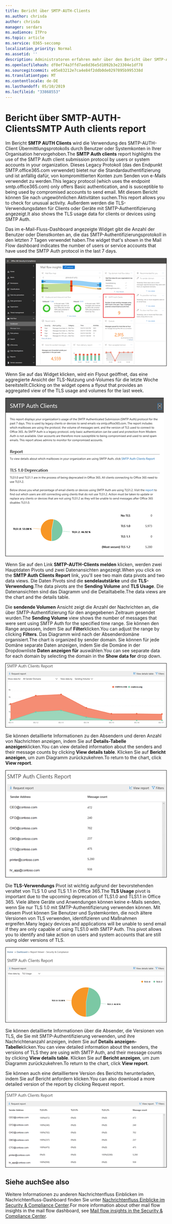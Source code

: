 ```yaml
---
title: Bericht über SMTP-AUTH-Clients
ms.author: chrisda
author: chrisda
manager: serdars
ms.audience: ITPro
ms.topic: article
ms.service: O365-seccomp
localization_priority: Normal
ms.assetid: ''
description: Administratoren erfahren mehr über den Bericht über SMTP-AUTH-Clients im Nachrichtenübermittlungs-Dashboard im Security & Compliance Center.
ms.openlocfilehash: df0ef74a3ffd7ae8d36e5d1092b3e23304e1df78
ms.sourcegitcommit: e05e83212e7ca4e84f2ddb0de0297895b995338d
ms.translationtype: MT
ms.contentlocale: de-DE
ms.lasthandoff: 05/10/2019
ms.locfileid: "33868553"
---
```

# <a name="smtp-auth-clients-report"></a><span data-ttu-id="96ee9-103">Bericht über SMTP-AUTH-Clients</span><span class="sxs-lookup"><span data-stu-id="96ee9-103">SMTP Auth clients report</span></span>

<span data-ttu-id="96ee9-104">Im Bericht **SMTP AUTH Clients** wird die Verwendung des SMTP-AUTH-Client Übermittlungsprotokolls durch Benutzer oder Systemkonten in Ihrer Organisation hervorgehoben.</span><span class="sxs-lookup"><span data-stu-id="96ee9-104">The **SMTP Auth clients** report highlights the use of the SMTP Auth client submission protocol by users or system accounts in your organization.</span></span> <span data-ttu-id="96ee9-105">Dieses Legacy Protokoll (das den Endpunkt SMTP.office365.com verwendet) bietet nur die Standardauthentifizierung und ist anfällig dafür, von kompromittierten Konten zum Senden von e-Mails verwendet zu werden.</span><span class="sxs-lookup"><span data-stu-id="96ee9-105">This legacy protocol (which uses the endpoint smtp.office365.com) only offers Basic authentication, and is susceptible to being used by compromised accounts to send email.</span></span>  <span data-ttu-id="96ee9-106">Mit diesem Bericht können Sie nach ungewöhnlichen Aktivitäten suchen.</span><span class="sxs-lookup"><span data-stu-id="96ee9-106">This report allows you to check for unusual activity.</span></span> <span data-ttu-id="96ee9-107">Außerdem werden die TLS-Verwendungsdaten für Clients oder Geräte mit SMTP-Authentifizierung angezeigt.</span><span class="sxs-lookup"><span data-stu-id="96ee9-107">It also shows the TLS usage data for clients or devices using SMTP Auth.</span></span>

<span data-ttu-id="96ee9-108">Das im e-Mail-Fluss-Dashboard angezeigte Widget gibt die Anzahl der Benutzer oder Dienstkonten an, die das SMTP-Authentifizierungsprotokoll in den letzten 7 Tagen verwendet haben.</span><span class="sxs-lookup"><span data-stu-id="96ee9-108">The widget that's shown in the Mail Flow dashboard indicates the number of users or service accounts that have used the SMTP Auth protocol in the last 7 days.</span></span>

![Der Bericht über SMTP-AUTH-Clients im Nachrichtenübermittlungs-Dashboard im Security & Compliance Center](media/smtp-auth-clients-report-selected.png)

<span data-ttu-id="96ee9-110">Wenn Sie auf das Widget klicken, wird ein Flyout geöffnet, das eine aggregierte Ansicht der TLS-Nutzung und-Volumes für die letzte Woche bereitstellt.</span><span class="sxs-lookup"><span data-stu-id="96ee9-110">Clicking on the widget opens a flyout that provides an aggregated view of the TLS usage and volumes for the last week.</span></span>

![Das Flyout im Bericht über SMTP-AUTH-Clients](media/smtp-auth-clients-flyout.png)

<span data-ttu-id="96ee9-112">Wenn Sie auf den Link **SMTP-AUTH-Clients melden** klicken, werden zwei Hauptdaten Pivots und zwei Datenansichten angezeigt.</span><span class="sxs-lookup"><span data-stu-id="96ee9-112">When you click on the **SMTP Auth Clients Report** link, you'll see two main data pivots and two data views.</span></span> <span data-ttu-id="96ee9-113">Die Daten Pivots sind die **sendelautstärke** und die **TLS-Verwendung**.</span><span class="sxs-lookup"><span data-stu-id="96ee9-113">The data pivots are the **Sending Volume** and **TLS Usage**.</span></span> <span data-ttu-id="96ee9-114">Die Datenansichten sind das Diagramm und die Detailtabelle.</span><span class="sxs-lookup"><span data-stu-id="96ee9-114">The data views are the chart and the details table.</span></span>

<span data-ttu-id="96ee9-115">Die **sendende Volumen** Ansicht zeigt die Anzahl der Nachrichten an, die über SMTP-Authentifizierung für den angegebenen Zeitraum gesendet wurden.</span><span class="sxs-lookup"><span data-stu-id="96ee9-115">The **Sending Volume** view shows the number of messages that were sent using SMTP Auth for the specified time range.</span></span> <span data-ttu-id="96ee9-116">Sie können den Range anpassen, indem Sie auf **Filter**klicken.</span><span class="sxs-lookup"><span data-stu-id="96ee9-116">You can adjust the range by clicking **Filters**.</span></span> <span data-ttu-id="96ee9-117">Das Diagramm wird nach der Absenderdomäne organisiert.</span><span class="sxs-lookup"><span data-stu-id="96ee9-117">The chart is organized by sender domain.</span></span> <span data-ttu-id="96ee9-118">Sie können für jede Domäne separate Daten anzeigen, indem Sie die Domäne in der Dropdownliste **Daten anzeigen für** auswählen.</span><span class="sxs-lookup"><span data-stu-id="96ee9-118">You can see separate data for each domain by selecting the domain in the **Show data for** drop down.</span></span>

![Senden von Volumes im SMTP-AUTH-Clientbericht](media/smtp-auth-clients-report-sending-volume.png)

<span data-ttu-id="96ee9-120">Sie können detaillierte Informationen zu den Absendern und deren Anzahl von Nachrichten anzeigen, indem Sie auf **Details-Tabelle anzeigen**klicken.</span><span class="sxs-lookup"><span data-stu-id="96ee9-120">You can view detailed information about the senders and their message counts by clicking **View details table**.</span></span> <span data-ttu-id="96ee9-121">Klicken Sie auf **Bericht anzeigen**, um zum Diagramm zurückzukehren.</span><span class="sxs-lookup"><span data-stu-id="96ee9-121">To return to the chart, click **View report**.</span></span>

![Details-Tabelle zum Senden von Volumes im SMTP-AUTH-Clientbericht](media/smtp-auth-clients-report-details-sending-volume.png)

<span data-ttu-id="96ee9-123">Die **TLS-Verwendungs** Pivot ist wichtig aufgrund der bevorstehenden veraltet von TLS 1.0 und TLS 1.1 in Office 365.</span><span class="sxs-lookup"><span data-stu-id="96ee9-123">The **TLS Usage** pivot is important due to the upcoming deprecation of TLS1.0 and TLS1.1 in Office 365.</span></span> <span data-ttu-id="96ee9-124">Viele ältere Geräte und Anwendungen können keine e-Mails senden, wenn Sie nur TLS 1.0 mit SMTP-Authentifizierung verwenden können. Mit diesem Pivot können Sie Benutzer und Systemkonten, die noch ältere Versionen von TLS verwenden, identifizieren und Maßnahmen ergreifen.</span><span class="sxs-lookup"><span data-stu-id="96ee9-124">Many legacy devices and applications will be unable to send email if they are only capable of using TLS1.0 with SMTP Auth. This pivot allows you to identify and take action on users and system accounts that are still using older versions of TLS.</span></span>

![TLS-Verwendung im Bericht über SMTP-AUTH-Clients](media/smtp-auth-clients-report-tls-usage.png)

<span data-ttu-id="96ee9-126">Sie können detaillierte Informationen über die Absender, die Versionen von TLS, die Sie mit SMTP-Authentifizierung verwenden, und ihre Nachrichtenanzahl anzeigen, indem Sie auf **Details anzeigen-Tabelle**klicken.</span><span class="sxs-lookup"><span data-stu-id="96ee9-126">You can view detailed information about the senders, the versions of TLS they are using with SMTP Auth, and their message counts by clicking **View details table**.</span></span> <span data-ttu-id="96ee9-127">Klicken Sie auf **Bericht anzeigen**, um zum Diagramm zurückzukehren.</span><span class="sxs-lookup"><span data-stu-id="96ee9-127">To return to the chart, click **View report**.</span></span>

<span data-ttu-id="96ee9-128">Sie können auch eine detailliertere Version des Berichts herunterladen, indem Sie auf Bericht anfordern klicken.</span><span class="sxs-lookup"><span data-stu-id="96ee9-128">You can also download a more detailed version of the report by clicking Request report.</span></span>

![Details-Tabelle für TLS-Verwendung im Bericht "SMTP-AUTH-Clients"](media/smtp-auth-clients-report-details-tls-usage.png)

## <a name="see-also"></a><span data-ttu-id="96ee9-130">Siehe auch</span><span class="sxs-lookup"><span data-stu-id="96ee9-130">See also</span></span>

<span data-ttu-id="96ee9-131">Weitere Informationen zu anderen Nachrichtenfluss Einblicken im Nachrichtenfluss-Dashboard finden Sie unter [Nachrichtenfluss Einblicke im Security & Compliance Center](mail-flow-insights-v2.md).</span><span class="sxs-lookup"><span data-stu-id="96ee9-131">For more information about other mail flow insights in the mail flow dashboard, see [Mail flow insights in the Security & Compliance Center](mail-flow-insights-v2.md).</span></span>
